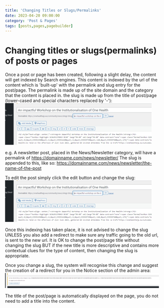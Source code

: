 ```yaml
---
title: 'Changing Titles or Slugs/Permalinks'
date: 2023-04-20 09:00:00
category: 'Post & Pages'
tags: [posts,pages,pagebuilder]
---
```


# Changing titles or slugs(permalinks) of posts or pages

Once a post or page has been created, following a slight delay, the content will get indexed by Search engines.  This content is indexed by the url of the content which is 'built-up' with the permalink and slug entry for the post/page.  The permalink is made up of the site domain and the category that the content is placed in.  the slug is made up from the title of post/page (lower-cased and special characters replaced by '-'):
![Standard permalink for a post](assets/img/ss-post-slug.jpg)

e.g. A newsletter post, placed in the News/Newsletter category, will have a permalink of https://domainname.com/news/newsletter/
The slug is appended to this, like so: https://domainname.com/news/newsletter/the-name-of-the-post

To edit the post simply click the edit button and change the slug:
![Editing the slug](assets/img/ss-post-slug-edit.jpg)

Once this indexing has taken place, it is not advised to change the slug UNLESS you also add a redirect to make sure any traffic going to the old url, is sent to the new url.  It is OK to change the post/page title without changing the slug BUT if the new title is more descriptive and contains more contextual clues for the type of content, then changing the slug is appropriate.

Once you change a slug, the system will recognise this change and suggest the creation of a redirect for you in the Notice section of the admin area:
![Example of a Redirect warning Notice](assets/img/Screenshot-2023-07-26-103723.png)

The title of the post/page is automatically displayed on the page, you do not need to add a title into the content.